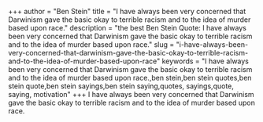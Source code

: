 +++
author = "Ben Stein"
title = "I have always been very concerned that Darwinism gave the basic okay to terrible racism and to the idea of murder based upon race."
description = "the best Ben Stein Quote: I have always been very concerned that Darwinism gave the basic okay to terrible racism and to the idea of murder based upon race."
slug = "i-have-always-been-very-concerned-that-darwinism-gave-the-basic-okay-to-terrible-racism-and-to-the-idea-of-murder-based-upon-race"
keywords = "I have always been very concerned that Darwinism gave the basic okay to terrible racism and to the idea of murder based upon race.,ben stein,ben stein quotes,ben stein quote,ben stein sayings,ben stein saying,quotes, sayings,quote, saying, motivation"
+++
I have always been very concerned that Darwinism gave the basic okay to terrible racism and to the idea of murder based upon race.
